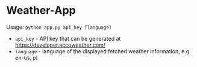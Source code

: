 # Weather-App
Usage: `python app.py api_key [language]`

- `api_key` - API key that can be generated at https://developer.accuweather.com/
- `language` - language of the displayed fetched weather information, e.g. en-us, pl
